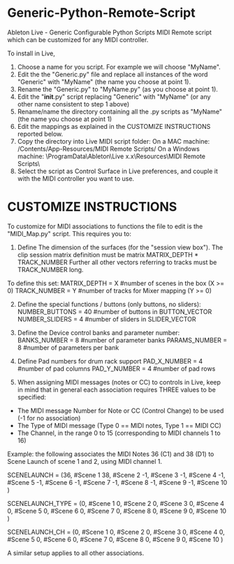 # Generic-Python-Remote-Script
Ableton Live - Generic Configurable Python Scripts
MIDI Remote script which can be customized for any MIDI controller.

To install in Live,
1) Choose a name for you script. For example we will choose "MyName".
3) Edit the the "Generic.py" file and replace all instances of the word "Generic" with "MyName" (the name you choose at point 1).
3) Rename the "Generic.py" to "MyName.py" (as you choose at point 1).
4) Edit the "__init__.py" script replacing "Generic" with "MyName" (or any other name consistent to step 1 above)
5) Rename/name the directory containing all the .py scripts as "MyName" (the name you choose at point 1)
6) Edit the mappings as explained in the CUSTOMIZE INSTRUCTIONS reported below.
7) Copy the directory into Live MIDI script folder:
On a MAC machine: /Contents/App-Resources/MIDI Remote Scripts/
On a Windows machine: \ProgramData\Ableton\Live x.x\Resources\MIDI Remote Scripts\
8) Select the script as Control Surface in Live preferences, and couple it with the MIDI controller you want to use.

# CUSTOMIZE INSTRUCTIONS
To customize for MIDI associations to functions the file to edit is the "MIDI_Map.py" script.
This requires you to:

1. Define The dimension of the surfaces (for the "session view box").
The clip session matrix definition must be matrix MATRIX_DEPTH * TRACK_NUMBER
Further all other vectors referring to tracks must be TRACK_NUMBER long.

To define this set:
MATRIX_DEPTH = X #number of scenes in the box (X >= 0)
TRACK_NUMBER = Y #number of tracks for Mixer mapping (Y >= 0)

2. Define the special functions / buttons (only buttons, no sliders):
NUMBER_BUTTONS = 40 #number of buttons in BUTTON_VECTOR
NUMBER_SLIDERS = 4 #number of sliders in SLIDER_VECTOR

3. Define the Device control banks and parameter number:
BANKS_NUMBER = 8 #number of parameter banks
PARAMS_NUMBER = 8 #number of parameters per bank

4. Define Pad numbers for drum rack support
PAD_X_NUMBER = 4 #number of pad columns
PAD_Y_NUMBER = 4 #number of pad rows

5. When assigning MIDI messages (notes or CC) to controls in Live, keep in mind that in general each association requires THREE values to be specified:

- The MIDI message Number for Note or CC (Control Change) to be used (-1 for no association)
- The Type of MIDI message (Type 0 == MIDI notes, Type 1 == MIDI CC)
- The Channel, in the range 0 to 15 (corresponding to MIDI channels 1 to 16)

Example: the following associates the MIDI Notes 36 (C1) and 38 (D1) to Scene Launch of scene 1 and 2, using MIDI channel 1.

SCENELAUNCH = (36, #Scene 1
               38, #Scene 2
               -1, #Scene 3
               -1, #Scene 4
               -1, #Scene 5
               -1, #Scene 6
               -1, #Scene 7
               -1, #Scene 8
               -1, #Scene 9
               -1, #Scene 10
               )

SCENELAUNCH_TYPE = (0, #Scene 1
               0, #Scene 2
               0, #Scene 3
               0, #Scene 4
               0, #Scene 5
               0, #Scene 6
               0, #Scene 7
               0, #Scene 8
               0, #Scene 9
               0, #Scene 10
               )

SCENELAUNCH_CH = (0, #Scene 1
               0, #Scene 2
               0, #Scene 3
               0, #Scene 4
               0, #Scene 5
               0, #Scene 6
               0, #Scene 7
               0, #Scene 8
               0, #Scene 9
               0, #Scene 10
               )

A similar setup applies to all other associations.
